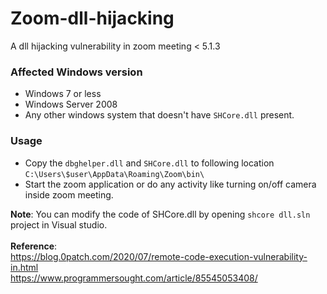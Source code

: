 # Zoom-dll-hijacking
A dll hijacking vulnerability in zoom meeting &lt; 5.1.3 
<br />
### Affected Windows version
* Windows 7 or less
* Windows Server 2008
* Any other windows system that doesn't have `SHCore.dll` present.

### Usage
* Copy the `dbghelper.dll` and `SHCore.dll` to following location
  `C:\Users\$user\AppData\Roaming\Zoom\bin\`
* Start the zoom application or do any activity like turning on/off camera inside zoom meeting.

 **Note**: You can modify the code of SHCore.dll by opening `shcore dll.sln` project in Visual studio.
 <br/>
  <br/>
 **Reference**: 
 <br/>
 https://blog.0patch.com/2020/07/remote-code-execution-vulnerability-in.html <br/>
 https://www.programmersought.com/article/85545053408/
